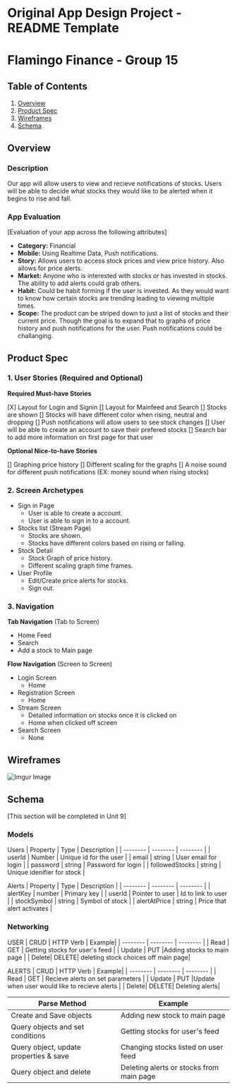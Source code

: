 Original App Design Project - README Template
===

# Flamingo Finance - Group 15

## Table of Contents
1. [Overview](#Overview)
1. [Product Spec](#Product-Spec)
1. [Wireframes](#Wireframes)
2. [Schema](#Schema)

## Overview
### Description
Our app will allow users to view and recieve notifications of stocks. Users will be able to decide what stocks they would like to be alerted when it begins to rise and fall.  

### App Evaluation
[Evaluation of your app across the following attributes]
- **Category:** Financial 
- **Mobile:** Using Realtime Data, Push notifications.
- **Story:** Allows users to access stock prices and view price history. Also allows for price alerts.
- **Market:** Anyone who is interested with stocks or has invested in stocks. The ability to add alerts could grab others.
- **Habit:** Could be habit forming if the user is invested. As they would want to know how certain stocks are trending leading to viewing multiple times.
- **Scope:** The product can be striped down to just a list of stocks and their current price. Though the goal is to expand that to graphs of price history and push notifications for the user. Push notifications could be challanging.

## Product Spec

### 1. User Stories (Required and Optional)

**Required Must-have Stories**

[X] Layout for Login and Signin
[] Layout for Mainfeed and Search
[] Stocks are shown
[] Stocks will have different color when rising, neutral and dropping 
[] Push notifications will allow users to see stock changes 
[] User will be able to create an account to save their prefered stocks
[] Search bar to add more information on first page for that user

**Optional Nice-to-have Stories**

[] Graphing price history
[] Different scaling for the graphs
[] A noise sound for different push notifications (EX: money sound when rising stocks)

### 2. Screen Archetypes

* Sign in Page
   * User is able to create a account.
   * User is able to sign in to a account.
* Stocks list (Stream Page)
   * Stocks are shown.
   * Stocks have different colors based on rising or falling.
* Stock Detail
   * Stock Graph of price history.
   * Different scaling graph time frames.
* User Profile
   * Edit/Create price alerts for stocks.
   * Sign out.


### 3. Navigation

**Tab Navigation** (Tab to Screen)

* Home Feed
* Search
* Add a stock to Main page

**Flow Navigation** (Screen to Screen)

* Login Screen 
   * Home
* Registration Screen 
   * Home
* Stream Screen
    * Detailed information on stocks once it is clicked on
    * Home when clicked off screen
* Search Screen 
    * None

## Wireframes
![Imgur Image](https://imgur.com/YwA7eKJ.jpg)

## Schema 
[This section will be completed in Unit 9]
### Models

Users
| Property | Type     | Description |
| -------- | -------- | -------- |
| userId   | Number   | Unique id for the user  |
| email    | string   | User email for login |
| password | string   | Password for login     |
| followedStocks | string | Unique idenifier for stock |


Alerts
| Property | Type     | Description |
| -------- | -------- | -------- |
| alertKey | number  | Primary key  |
| userId   | Pointer to user   | Id to link to user  |
| stockSymbol    | string   | Symbol of stock |
| alertAtPrice | string  | Price that alert activates  |



### Networking

USER
| CRUD  | HTTP Verb | Example|
| -------- | -------- | -------- |
|  Read  | GET    | Getting stocks for user's feed  |
| Update   | PUT      |Adding stocks to main page |
| Delete| DELETE| deleting stock choices off main page|
 
 ALERTS
 | CRUD  | HTTP Verb | Example|
| -------- | -------- | -------- |
|  Read  | GET    | Recieve alerts on set parameters |
| Update | PUT      |Update when user would like to recieve alerts  |
| Delete| DELETE| Deleting alerts|



| Parse Method            | Example                       |
| ----------------------- | ----------------------------- |
| Create and Save objects | Adding new stock to main page |
|Query objects and set conditions| Getting stocks for user's feed|
|Query object, update properties & save| Changing stocks listed on user feed|
|Query object and delete| Deleting alerts or stocks from main page|

